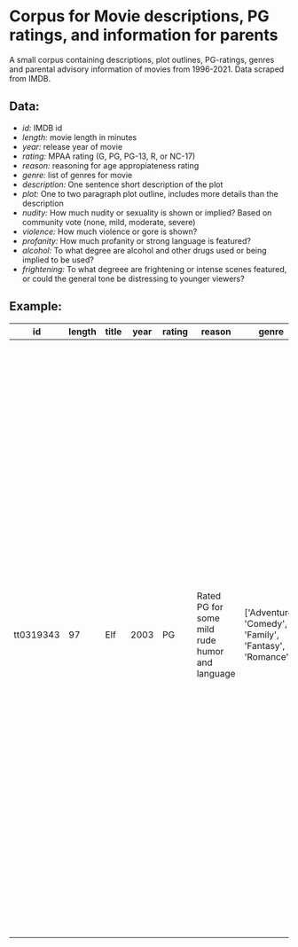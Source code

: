 # Corpus for Movie descriptions, PG ratings, and information for parents
A small corpus containing descriptions, plot outlines, PG-ratings, genres and parental advisory information of movies from 1996-2021.
Data scraped from IMDB.

## Data:
- *id:* IMDB id 
- *length:* movie length in minutes
- *year:* release year of movie
- *rating:* MPAA rating (G, PG, PG-13, R, or NC-17)
- *reason:* reasoning for age appropiateness rating
- *genre:* list of genres for movie
- *description:* One sentence short description of the plot
- *plot:* One to two paragraph plot outline, includes more details than the description
- *nudity:* How much nudity or sexuality is shown or implied? Based on community vote (none, mild, moderate, severe)
- *violence:* How much violence or gore is shown?
- *profanity:* How much profanity or strong language is featured?
- *alcohol:* To what degree are alcohol and other drugs used or being implied to be used?
- *frightening:* To what degreee are frightening or intense scenes featured, or could the general tone be distressing to younger viewers?

## Example:

| id | length | title | year | rating | reason | genre | description | plot | nudity | violence | profanity | alcohol | frightening |
|----|--------|-------|------|--------|--------|-------|-------------|------|--------|----------|-----------|---------|-------------|
|  tt0319343  |    97    |  Elf     |  2003    |    PG    |    Rated PG for some mild rude humor and language    |   ['Adventure', 'Comedy', 'Family', 'Fantasy', 'Romance']    |    Raised as an over-sized elf, a human travels from the North Pole to NYC to meet his biological father who doesn't know he exists and is in desperate need of some Christmas spirit.        |   Buddy was a baby in an orphanage who stowed away in Santa's sack and ended up at the North Pole. Later, as an adult human who happened to be raised by elves, Santa allows him to go to New York City to find his birth father, Walter Hobbs. Hobbs, on Santa's naughty list for being a heartless jerk, had no idea that Buddy was even born. Buddy, meanwhile, experiences the delights of New York City (and human culture) as only an elf can. When Walter's relationship with Buddy interferes with his job, he is forced to reevaluate his priorities.   |    mild    |     mild  |     mild     |     mild    |     none        |
|    |        |       |      |        |        |       |             |      |        |          |           |         |             |
|    |        |       |      |        |        |       |             |      |        |          |           |         |             |
